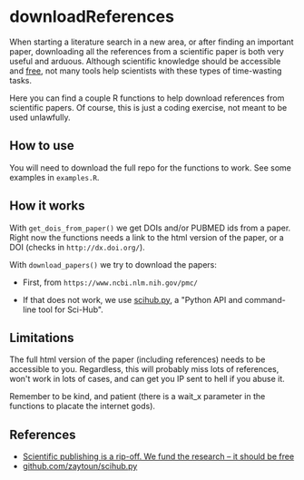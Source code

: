 # downloadReferences

When starting a literature search in a new area, or after finding an important paper, downloading all the references from a scientific paper is both very useful and arduous. Although scientific knowledge should be accessible and [free](https://www.theguardian.com/commentisfree/2018/sep/13/scientific-publishing-rip-off-taxpayers-fund-research), not many tools help scientists with these types of time-wasting tasks. 

Here you can find a couple R functions to help download references from scientific papers. Of course, this is just a coding exercise, not meant to be used unlawfully.  


## How to use

You will need to download the full repo for the functions to work. See some examples in `examples.R`.  


## How it works  

With `get_dois_from_paper()` we get DOIs and/or PUBMED ids from a paper. Right now the functions needs a link to the html version of the paper, or a DOI (checks in `http://dx.doi.org/`).    

With `download_papers()` we try to download the papers:  

  - First, from `https://www.ncbi.nlm.nih.gov/pmc/`  
  
  - If that does not work, we use [scihub.py](https://github.com/zaytoun/scihub.py), a "Python API and command-line tool for Sci-Hub".


## Limitations

The full html version of the paper (including references) needs to be accessible to you. Regardless, this will probably miss lots of references, won't work in lots of cases, and can get you IP sent to hell if you abuse it.   

Remember to be kind, and patient (there is  a wait_x parameter in the functions to placate the internet gods).  



## References

- [Scientific publishing is a rip-off. We fund the research – it should be free](https://www.theguardian.com/commentisfree/2018/sep/13/scientific-publishing-rip-off-taxpayers-fund-research)  
- [github.com/zaytoun/scihub.py](https://github.com/zaytoun/scihub.py)
